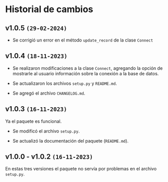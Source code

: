 # Historial de cambios

## v1.0.5 `(29-02-2024)`
- Se corrigió un error en el método `update_record` de la clase `Connect`

## v1.0.4 `(18-11-2023)`

- Se realizaron modificaciones a la clase `Connect`, agregando la opción de mostrarle al usuario información sobre la conexión a la base de datos.

- Se actualizaron los archivos `setup.py` y `README.md`.

- Se agregó el archivo `CHANGELOG.md`.

## v1.0.3 `(16-11-2023)`

Ya el paquete es funcional.

- Se modificó el archivo `setup.py`.

- Se actualizó la documentación del paquete (`README.md`).

## v1.0.0 - v1.0.2 `(16-11-2023)`

En estas tres versiones el paquete no servía por problemas en el archivo `setup.py`.

